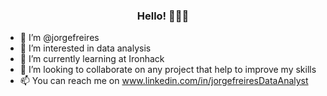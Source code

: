 


   <h3 align="center">Hello! 🙋🏽‍♂️</h3>




 
  
- 👋 I’m @jorgefreires
- 👀 I’m interested in data analysis
- 🌱 I’m currently learning at Ironhack
- 💞️ I’m looking to collaborate on any project that help to improve my skills
- 📫 You can reach me on www.linkedin.com/in/jorgefreiresDataAnalyst

